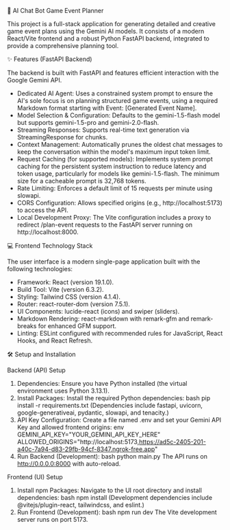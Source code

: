 🎲 AI Chat Bot Game Event Planner

This project is a full-stack application for generating detailed and creative game event plans using the Gemini AI models. It consists of a modern React/Vite frontend and a robust Python FastAPI backend, integrated to provide a comprehensive planning tool.

✨ Features (FastAPI Backend)

The backend is built with FastAPI and features efficient interaction with the Google Gemini API.

  * Dedicated AI Agent: Uses a constrained system prompt to ensure the AI's sole focus is on planning structured game events, using a required Markdown format starting with Event: [Generated Event Name].
  * Model Selection & Configuration: Defaults to the gemini-1.5-flash model but supports gemini-1.5-pro and gemini-2.0-flash.
  * Streaming Responses: Supports real-time text generation via StreamingResponse for chunks.
  * Context Management: Automatically prunes the oldest chat messages to keep the conversation within the model's maximum input token limit.
  * Request Caching (for supported models): Implements system prompt caching for the persistent system instruction to reduce latency and token usage, particularly for models like gemini-1.5-flash. The minimum size for a cacheable prompt is 32,768 tokens.
  * Rate Limiting: Enforces a default limit of 15 requests per minute using slowapi.
  * CORS Configuration: Allows specified origins (e.g., http://localhost:5173) to access the API.
  * Local Development Proxy: The Vite configuration includes a proxy to redirect /plan-event requests to the FastAPI server running on http://localhost:8000.

💻 Frontend Technology Stack

The user interface is a modern single-page application built with the following technologies:
  * Framework: React (version 19.1.0).
  * Build Tool: Vite (version 6.3.2).
  * Styling: Tailwind CSS (version 4.1.4).
  * Router: react-router-dom (version 7.5.1).
  * UI Components: lucide-react (icons) and swiper (sliders).
  * Markdown Rendering: react-markdown with remark-gfm and remark-breaks for enhanced GFM support.
  * Linting: ESLint configured with recommended rules for JavaScript, React Hooks, and React Refresh.

🛠️ Setup and Installation

Backend (API) Setup
1.  Dependencies: Ensure you have Python installed (the virtual environment uses Python 3.13.1).
2.  Install Packages: Install the required Python dependencies:
    bash
    pip install -r requirements.txt
    (Dependencies include fastapi, uvicorn, google-generativeai, pydantic, slowapi, and tenacity.)
3.  API Key Configuration: Create a file named .env and set your Gemini API Key and allowed frontend origins:
    env
    GEMINI_API_KEY="YOUR_GEMINI_API_KEY_HERE"
    ALLOWED_ORIGINS="http://localhost:5173,https://ad5c-2405-201-a40c-7a94-d83-29fb-94cf-8347.ngrok-free.app"
4.  Run Backend (Development):
    bash
    python main.py
    The API runs on http://0.0.0.0:8000 with auto-reload.

Frontend (UI) Setup

1.  Install npm Packages: Navigate to the UI root directory and install dependencies:
    bash
    npm install
    (Development dependencies include @vitejs/plugin-react, tailwindcss, and eslint.)
2.  Run Frontend (Development):
    bash
    npm run dev
    The Vite development server runs on port 5173.
